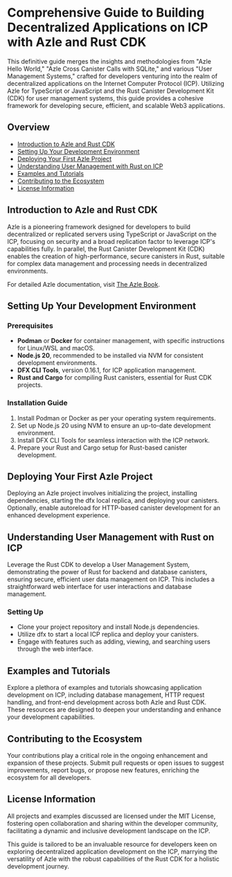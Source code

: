 # Comprehensive Guide to Building Decentralized Applications on ICP with Azle and Rust CDK

This definitive guide merges the insights and methodologies from "Azle Hello World," "Azle Cross Canister Calls with SQLite," and various "User Management Systems," crafted for developers venturing into the realm of decentralized applications on the Internet Computer Protocol (ICP). Utilizing Azle for TypeScript or JavaScript and the Rust Canister Development Kit (CDK) for user management systems, this guide provides a cohesive framework for developing secure, efficient, and scalable Web3 applications.

## Overview

- [Introduction to Azle and Rust CDK](#introduction-to-azle-and-rust-cdk)
- [Setting Up Your Development Environment](#setting-up-your-development-environment)
- [Deploying Your First Azle Project](#deploying-your-first-azle-project)
- [Understanding User Management with Rust on ICP](#understanding-user-management-with-rust-on-icp)
- [Examples and Tutorials](#examples-and-tutorials)
- [Contributing to the Ecosystem](#contributing-to-the-ecosystem)
- [License Information](#license-information)

## Introduction to Azle and Rust CDK

Azle is a pioneering framework designed for developers to build decentralized or replicated servers using TypeScript or JavaScript on the ICP, focusing on security and a broad replication factor to leverage ICP's capabilities fully. In parallel, the Rust Canister Development Kit (CDK) enables the creation of high-performance, secure canisters in Rust, suitable for complex data management and processing needs in decentralized environments.

For detailed Azle documentation, visit [The Azle Book](https://demergent-labs.github.io/azle/).

## Setting Up Your Development Environment

### Prerequisites

- **Podman** or **Docker** for container management, with specific instructions for Linux/WSL and macOS.
- **Node.js 20**, recommended to be installed via NVM for consistent development environments.
- **DFX CLI Tools**, version 0.16.1, for ICP application management.
- **Rust and Cargo** for compiling Rust canisters, essential for Rust CDK projects.

### Installation Guide

1. Install Podman or Docker as per your operating system requirements.
2. Set up Node.js 20 using NVM to ensure an up-to-date development environment.
3. Install DFX CLI Tools for seamless interaction with the ICP network.
4. Prepare your Rust and Cargo setup for Rust-based canister development.

## Deploying Your First Azle Project

Deploying an Azle project involves initializing the project, installing dependencies, starting the dfx local replica, and deploying your canisters. Optionally, enable autoreload for HTTP-based canister development for an enhanced development experience.

## Understanding User Management with Rust on ICP

Leverage the Rust CDK to develop a User Management System, demonstrating the power of Rust for backend and database canisters, ensuring secure, efficient user data management on ICP. This includes a straightforward web interface for user interactions and database management.

### Setting Up

- Clone your project repository and install Node.js dependencies.
- Utilize dfx to start a local ICP replica and deploy your canisters.
- Engage with features such as adding, viewing, and searching users through the web interface.

## Examples and Tutorials

Explore a plethora of examples and tutorials showcasing application development on ICP, including database management, HTTP request handling, and front-end development across both Azle and Rust CDK. These resources are designed to deepen your understanding and enhance your development capabilities.

## Contributing to the Ecosystem

Your contributions play a critical role in the ongoing enhancement and expansion of these projects. Submit pull requests or open issues to suggest improvements, report bugs, or propose new features, enriching the ecosystem for all developers.

## License Information

All projects and examples discussed are licensed under the MIT License, fostering open collaboration and sharing within the developer community, facilitating a dynamic and inclusive development landscape on the ICP.

This guide is tailored to be an invaluable resource for developers keen on exploring decentralized application development on the ICP, marrying the versatility of Azle with the robust capabilities of the Rust CDK for a holistic development journey.